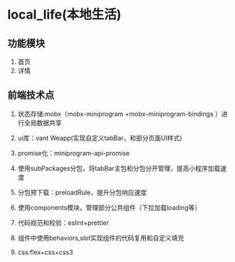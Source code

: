 # local_life(本地生活)

## 功能模块
1. 首页
2. 详情


## 前端技术点

1. 状态存储:mobx（mobx-miniprogram
+mobx-miniprogram-bindings
）进行全局数据共享

2. ui库：vant Weapp(实现自定义tabBar，和部分页面UI样式)

3. promise化：miniprogram-api-promise

4. 使用subPackages分包，将tabBar主包和分包分开管理，提高小程序加载速度

5. 分包预下载：preloadRule，提升分包响应速度

6. 使用components模块，管理部分公共组件（下拉加载loading等）

7. 代码规范和校验：eslint+prettier

8. 组件中使用behaviors,slot实现组件的代码复用和自定义填充

9. css:flex+css+css3
